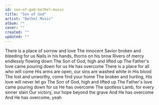 ```yaml
---
id: son-of-god-bethel-music
title: "Son of God"
artist: "Bethel Music"
album: ""
cover: ""
created: ""
updated: ""
---
```


There is a place of sorrow and love
The innocent Savior broken and bleeding for us
Nails in his hands, thorns on his brow
Rivers of mercy endlessly flowing down
The Son of God, high and lifted up
The Father's love came pouring down for us
He has overcome
There is a place for all who will come
His arms are open, our sins are washed white in His blood
The lost and unworthy, come find your home
The broken and hurting, His love will never let go
The Son of God, high and lifted up
The Father's love came pouring down for us
He has overcome
The spotless Lamb, for every sinner slain
Our victory, our hope beyond the grave
And He has overcome
And He has overcome, yeah